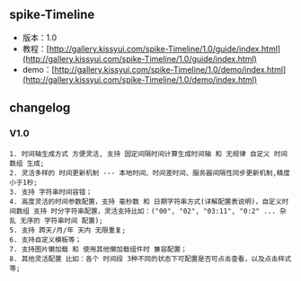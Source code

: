 ## spike-Timeline

* 版本：1.0
* 教程：[http://gallery.kissyui.com/spike-Timeline/1.0/guide/index.html](http://gallery.kissyui.com/spike-Timeline/1.0/guide/index.html)
* demo：[http://gallery.kissyui.com/spike-Timeline/1.0/demo/index.html](http://gallery.kissyui.com/spike-Timeline/1.0/demo/index.html)

## changelog

### V1.0

	1. 时间轴生成方式 方便灵活, 支持 固定间隔时间计算生成时间轴 和 无规律 自定义 时间数组 生成;  
	2. 灵活多样的 时间更新机制 --- 本地时间、时间差时间、服务器间隔性同步更新机制,精度小于1秒; 
	3. 支持 字符串时间容错；
	4. 高度灵活的时间参数配置，支持 毫秒数 和 日期字符串方式(详解配置表说明)，自定义时间数组 支持 时分字符串配置，灵活支持比如：("00", "02", "03:11", "0:2" ... 杂乱 无序的 字符串时间 配置);
	5. 支持 跨天/月/年 天内 无限重复; 
	6. 支持自定义模板等；
	7. 支持图片懒加载 和 使用其他懒加载组件时 兼容配置；
	8. 其他灵活配置 比如：各个 时间段 3种不同的状态下可配置是否可点击查看，以及点击样式等;


